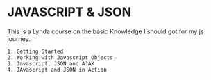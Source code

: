 # JAVASCRIPT & JSON

This is a Lynda course on the basic Knowledge I should got for my js journey.

	1. Getting Started
	2. Working with Javascript Objects
	3. Javascript, JSON and AJAX
	4. JAvascript and JSON in Action


